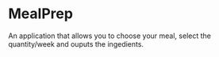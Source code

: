 # MealPrep

An application that allows you to choose your meal, select the quantity/week and ouputs the ingedients. 
